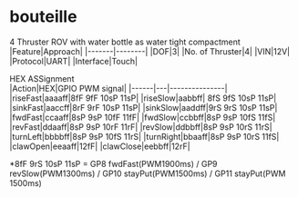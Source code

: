 # bouteille
4 Thruster ROV with water bottle as water tight compactment  
|Feature|Approach|
|-------|--------|
|DOF|3|
|No. of Thruster|4|
|VIN|12V|
|Protocol|UART|
|Interface|Touch|


HEX ASSignment  
|Action|HEX|GPIO PWM signal|
|------|---|---------------|
|riseFast|aaaaff|8fF 9fF 10sP 11sP|
|riseSlow|aabbff| 8fS 9fS 10sP 11sP|
|sinkFast|aaccff|8rF 9rF 10sP 11sP|
|sinkSlow|aaddff|9rS 9rS 10sP 11sP|
|fwdFast|ccaaff|8sP 9sP 10fF 11fF|
|fwdSlow|ccbbff|8sP 9sP 10fS 11fS|
|revFast|ddaaff|8sP 9sP 10rF 11rF|
|revSlow|ddbbff|8sP 9sP 10rS 11rS|
|turnLeft|bbbbff|8sP 9sP 10fS 11rS|
|turnRight|bbaaff|8sP 9sP 10rS 11fS|
|clawOpen|eeaaff|12fF|
|clawClose|eebbff|12rF|

*8fF 9rS 10sP 11sP = GP8 fwdFast(PWM1900ms) / GP9 revSlow(PWM1300ms) / GP10 stayPut(PWM1500ms) / GP11 stayPut(PWM 1500ms) 
